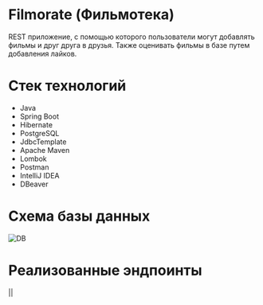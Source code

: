# Filmorate (Фильмотека)
REST приложение, с помощью которого пользователи могут добавлять фильмы и друг друга в друзья. Также оценивать фильмы в базе путем добавления лайков.

# Стек технологий
- Java
- Spring Boot
- Hibernate
- PostgreSQL
- JdbcTemplate
- Apache Maven
- Lombok
- Postman
- IntelliJ IDEA
- DBeaver

# Схема базы данных

![DB](https://github.com/avan-es/java-filmorate/assets/83888190/6446ba8d-dfff-4174-9e2c-45c4cb870a0a)

# Реализованные эндпоинты

||

